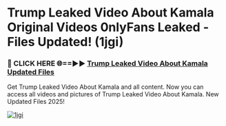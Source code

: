 # Trump Leaked Video About Kamala Original Videos 0nlyFans Leaked - Files Updated! (1jgi)

<h3>🔴 CLICK HERE 🌐==►► <a href="https://tinyurl.com/2jnfzry5" rel="nofollow">Trump Leaked Video About Kamala Updated Files</a></h3>

Get Trump Leaked Video About Kamala and all content. Now you can access all videos and pictures of Trump Leaked Video About Kamala. New Updated Files 2025!

[![1jgi](https://i.imgur.com/GyGTBgg.gif)](https://tinyurl.com/2jnfzry5)
